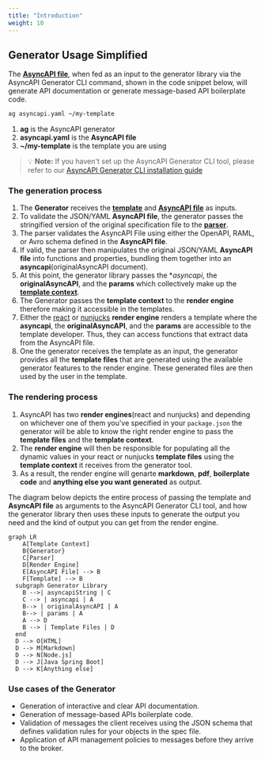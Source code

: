 ```yaml
---
title: "Introduction"
weight: 10
---
```


## Generator Usage Simplified
The [**AsyncAPI file**](asyncapi-file.md), when fed as an input to the generator library via the AsyncAPI Generator CLI command, shown in the code snippet below, will generate API documentation or generate message-based API boilerplate code.

```bash
ag asyncapi.yaml ~/my-template
```
1. **ag** is the AsyncAPI generator
2. **asyncapi.yaml** is the **AsyncAPI file**
3. **~/my-template** is the template you are using

> :bulb: **Note:** 
If you haven't set up the AsyncAPI Generator CLI tool, please refer to our [AsyncAPI Generator CLI installation guide](installation.md)

### The generation process
1. The **Generator** receives the **[template](template.md)** and **[AsyncAPI file](asyncapi-file.md)** as inputs. 
2. To validate the JSON/YAML **AsyncAPI file**, the generator passes the stringified version of the original specification file to the **[parser](parser.md)**. 
3. The parser validates the AsyncAPI File using either the OpenAPI, RAML, or Avro schema defined in the **AsyncAPI file**. 
4. If valid, the parser then manipulates the original JSON/YAML **AsyncAPI file** into functions and properties, bundling them together into an **asyncapi**(originalAsyncAPI document). 
5. At this point, the generator library passes the **asyncapi*, the ****originalAsyncAPI****, and the **params** which collectively make up the **[template context](asyncapi-context.md)**. 
6. The Generator passes the **template context** to the **render engine** therefore making it accessible in the templates.
7. Either the [react](react-render-engine.md) or [nunjucks](nunjucks-render-engine.md) **render engine** renders a template where the **asyncapi**, the **originalAsyncAPI**, and the **params** are accessible to the template developer. Thus, they can access functions that extract data from the AsyncAPI file.
8. One the generator receives the template as an input, the generator provides all the **template files** that are generated using the available generator features to the render engine. These generated files are then used by the user in the template.

### The rendering process
1. AsyncAPI has two **render engines**(react and nunjucks) and depending on whichever one of them you've specified in your `package.json` the generator will be able to know the right render engine to pass the **template files** and the **template context**.
2. The **render engine** will then be responsible for populating all the dynamic values in your react or nunjucks **template files** using the **template context** it receives from the generator tool. 
3. As a result, the render engine will genarte **markdown**, **pdf**, **boilerplate code** and **anything else you want generated** as output.

The diagram below depicts the entire process of passing the template and **AsyncAPI file** as arguments to the AsyncAPI Generator CLI tool, and how the generator library then uses these inputs to generate the output you need and the kind of output you can get from the render engine.

``` mermaid
graph LR
    A[Template Context]
    B{Generator}
    C[Parser]
    D[Render Engine]
    E[AsyncAPI File] --> B
    F[Template] --> B
  subgraph Generator Library
    B -->| asyncapiString | C
    C --> | asyncapi | A
    B--> | originalAsyncAPI | A
    B--> | params | A
    A --> D
    B --> | Template Files | D
  end
  D --> O[HTML]
  D --> M[Markdown]
  D --> N[Node.js]
  D --> J[Java Spring Boot]
  D --> K[Anything else]
  ```
### Use cases of the Generator
- Generation of interactive and clear API documentation.
- Generation of message-based APIs boilerplate code.
- Validation of messages the client receives using the JSON schema that defines validation rules for your objects in the spec file. 
- Application of API management policies to messages before they arrive to the broker.